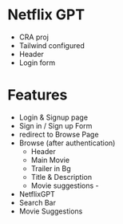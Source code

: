 # Netflix GPT
- CRA proj
- Tailwind configured
- Header
- Login form

# Features
- Login & Signup page
 - Sign in / Sign up Form
 - redirect to Browse Page
- Browse (after authentication)
    - Header
    - Main Movie
     - Trailer in Bg
     - Title & Description
     - Movie suggestions
      - 
- NetflixGPT
 - Search Bar
 - Movie Suggestions